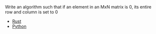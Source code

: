 Write an algorithm such that if an element in an MxN matrix is 0, its entire row and 
column is set to 0

- [Rust](./main.rs)
- [Python](./main.py)
